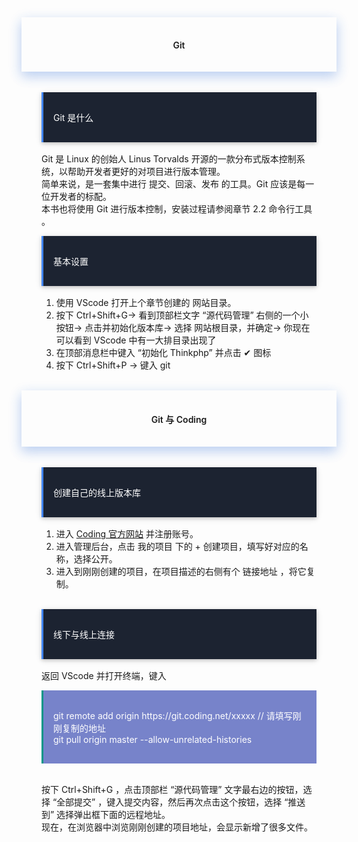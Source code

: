 <div style="text-align:center;padding-left:2rem;padding-right:2rem;padding-top:1rem;padding-bottom:1rem;box-shadow:0 8px 17px 0 rgba(76,124,226,.2), 0 6px 20px 0 rgba(49,115,211,.19)">
<h4 class="margin-top:5rem;"><span style="font-weight:600">Git</span></h4>
</div>
<br>
<div style="padding-left:2rem;padding-right:2rem;padding-top:1rem;">
    <div style="background-color:#1C2331;color:#fff;border-left:solid 3px #4285F4;padding-top:1rem;padding-bottom:1rem;margin-bottom:1rem;box-shadow:0 2px 5px 0 rgba(0,0,0,.16), 0 2px 10px 0 rgba(0,0,0,.12);">
        <p style="margin-left: 1rem;margin-right: 1rem;">
            <span>Git 是什么 </span>
        </p>
    </div>
    <p>
        Git 是 Linux 的创始人 Linus Torvalds 开源的一款分布式版本控制系统，以帮助开发者更好的对项目进行版本管理。
        <br>
        简单来说，是一套集中进行 提交、回滚、发布 的工具。Git 应该是每一位开发者的标配。
        <br>
        本书也将使用 Git 进行版本控制，安装过程请参阅章节 2.2 命令行工具 。
    </p>
    <div style="background-color:#1C2331;color:#fff;border-left:solid 3px #4285F4;padding-top:1rem;padding-bottom:1rem;margin-bottom:1rem;box-shadow:0 2px 5px 0 rgba(0,0,0,.16), 0 2px 10px 0 rgba(0,0,0,.12);">
        <p style="margin-left: 1rem;margin-right: 1rem;">
            <span>基本设置 </span>
        </p>
    </div>
    <p>
        <ol>
            <li>使用 VScode 打开上个章节创建的 网站目录。</li>
            <li>按下 Ctrl+Shift+G-> 看到顶部栏文字 “源代码管理” 右侧的一个小按钮-> 点击并初始化版本库-> 选择 网站根目录，并确定-> 你现在可以看到 VScode 中有一大排目录出现了</li>
            <li>在顶部消息栏中键入 “初始化 Thinkphp” 并点击 ✔ 图标</li>
            <li>按下 Ctrl+Shift+P -> 键入 git</li>
        </ol>
    </p>
</div>
<br>
<div style="text-align:center;padding-left:2rem;padding-right:2rem;padding-top:1rem;padding-bottom:1rem;box-shadow:0 8px 17px 0 rgba(76,124,226,.2), 0 6px 20px 0 rgba(49,115,211,.19)">
<h4 class="margin-top:5rem;"><span style="font-weight:600">Git 与 Coding</span></h4>
</div>
<br>
<div style="padding-left:2rem;padding-right:2rem;padding-top:1rem;">
    <div style="background-color:#1C2331;color:#fff;border-left:solid 3px #4285F4;padding-top:1rem;padding-bottom:1rem;margin-bottom:1rem;box-shadow:0 2px 5px 0 rgba(0,0,0,.16), 0 2px 10px 0 rgba(0,0,0,.12);">
        <p style="margin-left: 1rem;margin-right: 1rem;">
            <span>创建自己的线上版本库 </span>
        </p>
    </div>
    <p>
        <ol>
            <li>进入 <a href="https://coding.net" rel="noopener noreferrer" target="_black">Coding 官方网站</a> 并注册账号。</li>
            <li>进入管理后台，点击 我的项目 下的 + 创建项目，填写好对应的名称，选择公开。</li>
            <li>进入到刚刚创建的项目，在项目描述的右侧有个 链接地址 ，将它复制。</li>
        </ol>
    </p>
    <br>
    <div style="background-color:#1C2331;color:#fff;border-left:solid 3px #4285F4;padding-top:1rem;padding-bottom:1rem;margin-bottom:1rem;box-shadow:0 2px 5px 0 rgba(0,0,0,.16), 0 2px 10px 0 rgba(0,0,0,.12);">
        <p style="margin-left: 1rem;margin-right: 1rem;">
            <span>线下与线上连接 </span>
        </p>
    </div>
    <p>
        返回 VScode 并打开终端，键入
    </p>
    <div style="background-color:rgba(63, 81, 181, 0.7);color:#fff;border-left:solid 3px #009688;padding-top:1rem;padding-bottom:1rem;">
        <p style="margin-left: 1rem;margin-right: 1rem;">
            <span>
                git remote add origin https://git.coding.net/xxxxx // 请填写刚刚复制的地址 <br>
                git pull origin master --allow-unrelated-histories
            </span>
        </p>
    </div>
    <br>
    <p>
        按下 Ctrl+Shift+G ，点击顶部栏 “源代码管理” 文字最右边的按钮，选择 “全部提交” ，键入提交内容，然后再次点击这个按钮，选择 “推送到” 选择弹出框下面的远程地址。
        <br>
        现在，在浏览器中浏览刚刚创建的项目地址，会显示新增了很多文件。
    </p>
</div>
